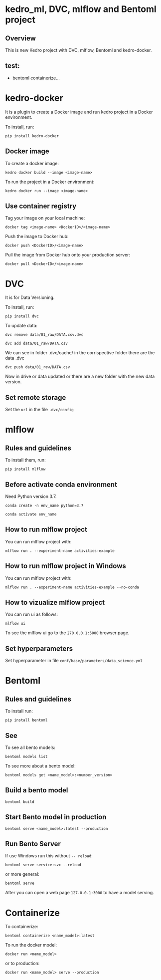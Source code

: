 # kedro_ml, DVC, mlflow and Bentoml project

## Overview

This is new Kedro project with DVC, mlflow, Bentoml and kedro-docker.

## test:
* bentoml containerize...

# kedro-docker

It is a plugin to create a Docker image and run kedro project in a Docker environment.

To install, run:
```
pip install kedro-docker
```

## Docker image

To create a docker image:

```
kedro docker build --image <image-name>
```

To run the project in a Docker environment:

```
kedro docker run --image <image-name>
```

## Use container registry

Tag your image on your local machine:
```
docker tag <image-name> <DockerID>/<image-name>
```

Push the image to Docker hub:
```
docker push <DockerID>/<image-name>
```

Pull the image from Docker hub onto your production server:
```
docker pull <DockerID>/<image-name>
```


# DVC

It is for Data Versioning.

To install, run: 

```
pip install dvc
```

To update data:

```
dvc remove data/01_raw/DATA.csv.dvc 
```

```
dvc add data/01_raw/DATA.csv
```

We can see in folder .dvc/cache/ in the corrispective folder there are the data .dvc

```
dvc push data/01_raw/DATA.csv
```

Now in drive or data updated or there are a new folder with the new data version.

## Set remote storage

Set the `url` in the file `.dvc/config`


# mlflow

## Rules and guidelines

To install them, run:

```
pip install mlflow
```

## Before activate conda environment

Need Python version 3.7.

```
conda create -n env_name python=3.7
```

```
conda activate env_name
```

## How to run mlflow project

You can run mlflow project with:

```
mlflow run . --experiment-name activities-example
```

## How to run mlflow project in Windows

You can run mlflow project with:

```
mlflow run . --experiment-name activities-example --no-conda
```

## How to vizualize mlflow project

You can run ui as follows:

```
mlflow ui
```

To see the mlflow ui go to the `270.0.0.1:5000` browser page.

## Set hyperparameters

Set hyperparameter in file `conf/base/parameters/data_science.yml`


# Bentoml

## Rules and guidelines

To install run:

```
pip install bentoml
```

## See

To see all bento models:

```
bentoml models list
```

To see more about a bento model:

```
bentoml models get <name_model>:<number_version>
```

## Build a bento model

```
bentoml build
```

## Start Bento model in production

```
bentoml serve <name_model>:latest --production
```

## Run Bento Server

If use Windows run this without `-- reload`:

```
bentoml serve service:svc --reload
```

or more general:

```
bentoml serve
```

After you can open a web page `127.0.0.1:3000` to have a model serving.

# Containerize

To containerize:

```
bentoml containerize <name_model>:latest
```

To run the docker model:

```
docker run <name_model>
```

or to production:

```
docker run <name_model> serve --production
```
